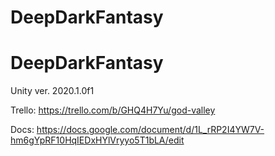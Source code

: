 # DeepDarkFantasy
<h1>DeepDarkFantasy</h1>
Unity ver. 2020.1.0f1

Trello: https://trello.com/b/GHQ4H7Yu/god-valley

Docs: https://docs.google.com/document/d/1L_rRP2I4YW7V-hm6gYpRF10HqIEDxHYlVryyo5T1bLA/edit
